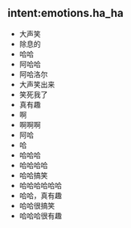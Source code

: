 ## intent:emotions.ha_ha
- 大声笑
- 除息的
- 哈哈
- 阿哈哈
- 阿哈洛尔
- 大声笑出来
- 笑死我了
- 真有趣
- 啊
- 啊啊啊
- 阿哈
- 哈
- 哈哈哈
- 哈哈哈哈
- 哈哈搞笑
- 哈哈哈哈哈哈
- 哈哈，真有趣
- 哈哈很搞笑
- 哈哈哈很有趣
